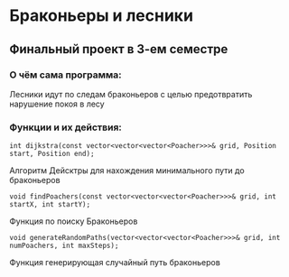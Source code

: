 # Браконьеры и лесники
## Финальный проект в 3-ем семестре
### О чём сама программа:
Лесники идут по следам браконьеров с целью предотвратить нарушение покоя в лесу

### Функции и их действия:
`int dijkstra(const vector<vector<vector<Poacher>>>& grid, Position start, Position end);`


Алгоритм Дейсктры для нахождения минимального пути до браконьеров

`void findPoachers(const vector<vector<vector<Poacher>>>& grid, int startX, int startY);`


Функция по поиску Браконьеров

`void generateRandomPaths(vector<vector<vector<Poacher>>>& grid, int numPoachers, int maxSteps);`


Функция генерирующая случайный путь браконьеров 


